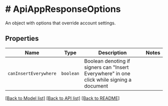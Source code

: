 # # ApiAppResponseOptions

An object with options that override account settings.

## Properties

Name | Type | Description | Notes
------------ | ------------- | ------------- | -------------
| `canInsertEverywhere` | ```boolean``` |  Boolean denoting if signers can &quot;Insert Everywhere&quot; in one click while signing a document  |  |

[[Back to Model list]](../../README.md#models) [[Back to API list]](../../README.md#endpoints) [[Back to README]](../../README.md)
